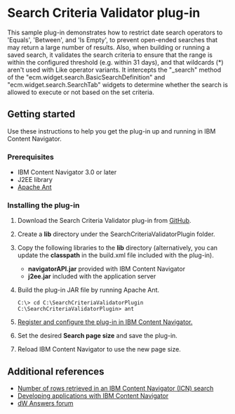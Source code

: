 # Search Criteria Validator plug-in

This sample plug-in demonstrates how to restrict date search operators to 'Equals', 'Between', and 'Is Empty', to prevent open-ended searches that may return a large number of results. Also, when building or running a saved search, it validates the search criteria to ensure that the range is within the configured threshold (e.g. within 31 days), and that wildcards (*) aren't used with Like operator variants. It intercepts the "_search" method of the "ecm.widget.search.BasicSearchDefinition" and "ecm.widget.search.SearchTab" widgets to determine whether the search is allowed to execute or not based on the set criteria. 

## Getting started

Use these instructions to help you get the plug-in up and running in IBM Content Navigator.

### Prerequisites

* IBM Content Navigator 3.0 or later
* J2EE library
* [Apache Ant](http://ant.apache.org/)

### Installing the plug-in

1. Download the Search Criteria Validator  plug-in from [GitHub](https://github.com/ibm-ecm/ibm-content-navigator-samples/tree/master/SearchCriteriaValidatorPlugin).
2. Create a **lib** directory under the SearchCriteriaValidatorPlugin folder.
3. Copy the following libraries to the **lib** directory (alternatively, you can update the **classpath** in the build.xml file included with the plug-in).  
	* **navigatorAPI.jar** provided with IBM Content Navigator
	* **j2ee.jar** included with the application server
4. Build the plug-in JAR file by running Apache Ant.

    ```
    C:\> cd C:\SearchCriteriaValidatorPlugin
    C:\SearchCriteriaValidatorPlugin> ant
    ```
5. [Register and configure the plug-in in IBM Content Navigator.](http://www.ibm.com/support/knowledgecenter/SSEUEX_3.0.0/com.ibm.installingeuc.doc/eucco012.htm)
6. Set the desired **Search page size** and save the plug-in.
7. Reload IBM Content Navigator to use the new page size.

## Additional references

* [Number of rows retrieved in an IBM Content Navigator (ICN) search](http://www-01.ibm.com/support/docview.wss?uid=swg21985852)
* [Developing applications with IBM Content Navigator](https://www.ibm.com/support/knowledgecenter/SSEUEX_3.0.0/com.ibm.developingeuc.doc/eucdi000.html)
* [dW Answers forum](https://develop)